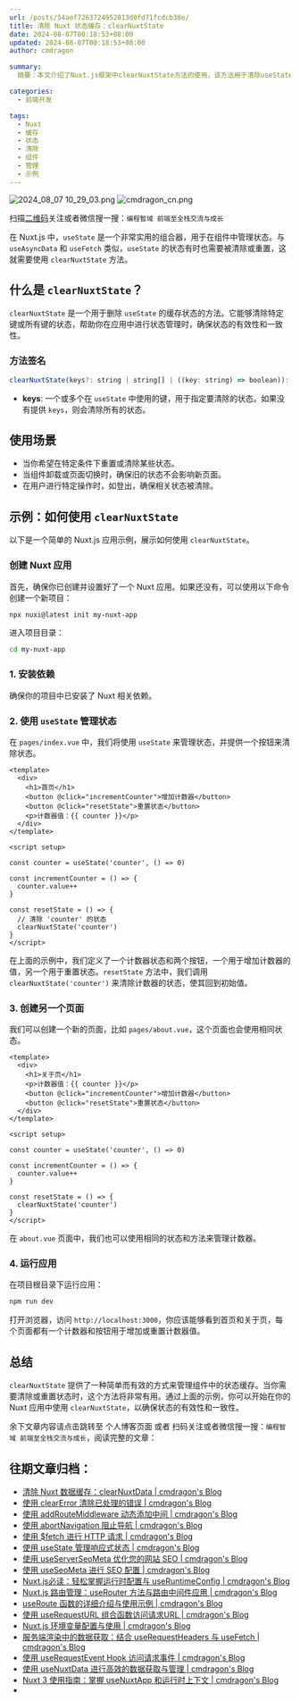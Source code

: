 ```yaml
---
url: /posts/54aef7263724952013d0fd71fcdcb38e/
title: 清除 Nuxt 状态缓存：clearNuxtState
date: 2024-08-07T00:18:53+08:00
updated: 2024-08-07T00:18:53+08:00
author: cmdragon

summary:
  摘要：本文介绍了Nuxt.js框架中clearNuxtState方法的使用，该方法用于清除useState管理的状态缓存，确保应用状态的有效性和一致性。文章涵盖了clearNuxtState的方法签名、使用场景及示例代码，演示了如何在组件中实现状态的重置，适用于需要在特定条件下重置状态或页面切换时保持状态清新的场景。

categories:
  - 前端开发

tags:
  - Nuxt
  - 缓存
  - 状态
  - 清除
  - 组件
  - 管理
  - 示例
---
```


<img src="https://static.cmdragon.cn/blog/images/2024_08_07 10_29_03.png@blog" title="2024_08_07 10_29_03.png" alt="2024_08_07 10_29_03.png"/>

<img src="https://api2.cmdragon.cn/upload/cmder/20250304_012821924.jpg" title="cmdragon_cn.png" alt="cmdragon_cn.png"/>


扫描[二维码](https://api2.cmdragon.cn/upload/cmder/20250304_012821924.jpg)关注或者微信搜一搜：`编程智域 前端至全栈交流与成长`



在 Nuxt.js 中，`useState` 是一个非常实用的组合器，用于在组件中管理状态。与 `useAsyncData` 和 `useFetch` 类似，`useState` 的状态有时也需要被清除或重置，这就需要使用 `clearNuxtState` 方法。
## 什么是 `clearNuxtState`？

`clearNuxtState` 是一个用于删除 `useState` 的缓存状态的方法。它能够清除特定键或所有键的状态，帮助你在应用中进行状态管理时，确保状态的有效性和一致性。

### 方法签名

```javascript
clearNuxtState(keys?: string | string[] | ((key: string) => boolean)): void
```

- **keys**: 一个或多个在 `useState` 中使用的键，用于指定要清除的状态。如果没有提供 `keys`，则会清除所有的状态。

## 使用场景

- 当你希望在特定条件下重置或清除某些状态。
- 当组件卸载或页面切换时，确保旧的状态不会影响新页面。
- 在用户进行特定操作时，如登出，确保相关状态被清除。

## 示例：如何使用 `clearNuxtState`

以下是一个简单的 Nuxt.js 应用示例，展示如何使用 `clearNuxtState`。

### 创建 Nuxt 应用

首先，确保你已创建并设置好了一个 Nuxt 应用。如果还没有，可以使用以下命令创建一个新项目：

```bash
npx nuxi@latest init my-nuxt-app
```

进入项目目录：

```bash
cd my-nuxt-app
```

### 1. 安装依赖

确保你的项目中已安装了 Nuxt 相关依赖。

### 2. 使用 `useState` 管理状态

在 `pages/index.vue` 中，我们将使用 `useState` 来管理状态，并提供一个按钮来清除状态。

```vue
<template>
  <div>
    <h1>首页</h1>
    <button @click="incrementCounter">增加计数器</button>
    <button @click="resetState">重置状态</button>
    <p>计数器值：{{ counter }}</p>
  </div>
</template>

<script setup>

const counter = useState('counter', () => 0)

const incrementCounter = () => {
  counter.value++
}

const resetState = () => {
  // 清除 'counter' 的状态
  clearNuxtState('counter')
}
</script>
```

在上面的示例中，我们定义了一个计数器状态和两个按钮，一个用于增加计数器的值，另一个用于重置状态。`resetState` 方法中，我们调用 `clearNuxtState('counter')` 来清除计数器的状态，使其回到初始值。

### 3. 创建另一个页面

我们可以创建一个新的页面，比如 `pages/about.vue`，这个页面也会使用相同状态。

```vue
<template>
  <div>
    <h1>关于页</h1>
    <p>计数器值：{{ counter }}</p>
    <button @click="incrementCounter">增加计数器</button>
    <button @click="resetState">重置状态</button>
  </div>
</template>

<script setup>

const counter = useState('counter', () => 0)

const incrementCounter = () => {
  counter.value++
}

const resetState = () => {
  clearNuxtState('counter')
}
</script>
```

在 `about.vue` 页面中，我们也可以使用相同的状态和方法来管理计数器。

### 4. 运行应用

在项目根目录下运行应用：

```bash
npm run dev
```

打开浏览器，访问 `http://localhost:3000`，你应该能够看到首页和关于页，每个页面都有一个计数器和按钮用于增加或重置计数器值。

## 总结

`clearNuxtState` 提供了一种简单而有效的方式来管理组件中的状态缓存。当你需要清除或重置状态时，这个方法将非常有用。通过上面的示例，你可以开始在你的 Nuxt 应用中使用 `clearNuxtState`，以确保状态的有效性和一致性。

余下文章内容请点击跳转至 个人博客页面 或者 扫码关注或者微信搜一搜：`编程智域 前端至全栈交流与成长`，阅读完整的文章：

## 往期文章归档：

- [清除 Nuxt 数据缓存：clearNuxtData | cmdragon's Blog](https://blog.cmdragon.cn/posts/0a7c0cc75cf1/)
- [使用 clearError 清除已处理的错误 | cmdragon's Blog](https://blog.cmdragon.cn/posts/1bf9b90dd386/)
- [使用 addRouteMiddleware 动态添加中间 | cmdragon's Blog](https://blog.cmdragon.cn/posts/a070155dbcfb/)
- [使用 abortNavigation 阻止导航 | cmdragon's Blog](https://blog.cmdragon.cn/posts/c89ead546424/)
- [使用 $fetch 进行 HTTP 请求 | cmdragon's Blog](https://blog.cmdragon.cn/posts/07d91f7f1ac2/)
- [使用 useState 管理响应式状态 | cmdragon's Blog](https://blog.cmdragon.cn/posts/dad6ac94ddf0/)
- [使用 useServerSeoMeta 优化您的网站 SEO | cmdragon's Blog](https://blog.cmdragon.cn/posts/dd9cb519a7a9/)
- [使用 useSeoMeta 进行 SEO 配置 | cmdragon's Blog](https://blog.cmdragon.cn/posts/4ab349e1f178/)
- [Nuxt.js必读：轻松掌握运行时配置与 useRuntimeConfig | cmdragon's Blog](https://blog.cmdragon.cn/posts/014b8d25b5e5/)
- [Nuxt.js 路由管理：useRouter 方法与路由中间件应用 | cmdragon's Blog](https://blog.cmdragon.cn/posts/ad9936895e09/)
- [useRoute 函数的详细介绍与使用示例 | cmdragon's Blog](https://blog.cmdragon.cn/posts/eb8617e107bf/)
- [使用 useRequestURL 组合函数访问请求URL | cmdragon's Blog](https://blog.cmdragon.cn/posts/666fa6c8a5ea/)
- [Nuxt.js 环境变量配置与使用 | cmdragon's Blog](https://blog.cmdragon.cn/posts/c79d66614163/)
- [服务端渲染中的数据获取：结合 useRequestHeaders 与 useFetch | cmdragon's Blog](https://blog.cmdragon.cn/posts/e38e8d28511a/)
- [使用 useRequestEvent Hook 访问请求事件 | cmdragon's Blog](https://blog.cmdragon.cn/posts/2f2570605277/)
- [使用 useNuxtData 进行高效的数据获取与管理 | cmdragon's Blog](https://blog.cmdragon.cn/posts/5e9f5a2b593e/)
- [Nuxt 3 使用指南：掌握 useNuxtApp 和运行时上下文 | cmdragon's Blog](https://blog.cmdragon.cn/posts/f51bb8ed8307/)
-

